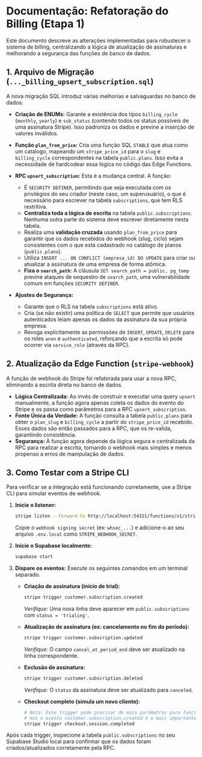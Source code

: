 # Documentação: Refatoração do Billing (Etapa 1)

Este documento descreve as alterações implementadas para robustecer o sistema de billing, centralizando a lógica de atualização de assinaturas e melhorando a segurança das funções de banco de dados.

## 1. Arquivo de Migração (`..._billing_upsert_subscription.sql`)

A nova migração SQL introduz várias melhorias e salvaguardas no banco de dados:

- **Criação de ENUMs:** Garante a existência dos tipos `billing_cycle` (`monthly`, `yearly`) e `sub_status` (contendo todos os status possíveis de uma assinatura Stripe). Isso padroniza os dados e previne a inserção de valores inválidos.

- **Função `plan_from_price`:** Cria uma função SQL `STABLE` que atua como um catálogo, mapeando um `stripe_price_id` para o `slug` e `billing_cycle` correspondentes na tabela `public.plans`. Isso evita a necessidade de hardcodear essa lógica no código das Edge Functions.

- **RPC `upsert_subscription`:** Esta é a mudança central. A função:
    - É `SECURITY DEFINER`, permitindo que seja executada com os privilégios do seu criador (neste caso, um superusuário), o que é necessário para escrever na tabela `subscriptions`, que tem RLS restritiva.
    - **Centraliza toda a lógica de escrita** na tabela `public.subscriptions`. Nenhuma outra parte do sistema deve escrever diretamente nesta tabela.
    - Realiza uma **validação cruzada** usando `plan_from_price` para garantir que os dados recebidos do webhook (slug, ciclo) sejam consistentes com o que está cadastrado no catálogo de planos (`public.plans`).
    - Utiliza `INSERT ... ON CONFLICT (empresa_id) DO UPDATE` para criar ou atualizar a assinatura de uma empresa de forma atômica.
    - **Fixa o `search_path`:** A cláusula `SET search_path = public, pg_temp` previne ataques de sequestro de `search_path`, uma vulnerabilidade comum em funções `SECURITY DEFINER`.

- **Ajustes de Segurança:**
    - Garante que o RLS na tabela `subscriptions` está ativo.
    - Cria (se não existir) uma política de `SELECT` que permite que usuários autenticados leiam apenas os dados da assinatura da sua própria empresa.
    - Revoga explicitamente as permissões de `INSERT`, `UPDATE`, `DELETE` para os roles `anon` e `authenticated`, reforçando que a escrita só pode ocorrer via `service_role` (através da RPC).

## 2. Atualização da Edge Function (`stripe-webhook`)

A função de webhook do Stripe foi refatorada para usar a nova RPC, eliminando a escrita direta no banco de dados.

- **Lógica Centralizada:** Ao invés de construir e executar uma query `upsert` manualmente, a função agora apenas coleta os dados do evento do Stripe e os passa como parâmetros para a RPC `upsert_subscription`.
- **Fonte Única da Verdade:** A função consulta a tabela `public.plans` para obter o `plan_slug` e `billing_cycle` a partir do `stripe_price_id` recebido. Esses dados são então passados para a RPC, que os re-valida, garantindo consistência.
- **Segurança:** A função agora depende da lógica segura e centralizada da RPC para realizar a escrita, tornando o webhook mais simples e menos propenso a erros de manipulação de dados.

## 3. Como Testar com a Stripe CLI

Para verificar se a integração está funcionando corretamente, use a Stripe CLI para simular eventos de webhook.

1.  **Inicie o listener:**
    ```bash
    stripe listen --forward-to http://localhost:54321/functions/v1/stripe-webhook
    ```
    Copie o `webhook signing secret` (ex: `whsec_...`) e adicione-o ao seu arquivo `.env.local` como `STRIPE_WEBHOOK_SECRET`.

2.  **Inicie o Supabase localmente:**
    ```bash
    supabase start
    ```

3.  **Dispare os eventos:** Execute os seguintes comandos em um terminal separado.

    - **Criação de assinatura (início de trial):**
      ```bash
      stripe trigger customer.subscription.created
      ```
      *Verifique:* Uma nova linha deve aparecer em `public.subscriptions` com `status = 'trialing'`.

    - **Atualização de assinatura (ex: cancelamento no fim do período):**
      ```bash
      stripe trigger customer.subscription.updated
      ```
      *Verifique:* O campo `cancel_at_period_end` deve ser atualizado na linha correspondente.

    - **Exclusão de assinatura:**
      ```bash
      stripe trigger customer.subscription.deleted
      ```
      *Verifique:* O `status` da assinatura deve ser atualizado para `canceled`.

    - **Checkout completo (simula um novo cliente):**
      ```bash
      # Nota: Este trigger pode precisar de mais parâmetros para funcionar corretamente,
      # mas o evento customer.subscription.created é o mais importante para testar a lógica.
      stripe trigger checkout.session.completed
      ```

Após cada trigger, inspecione a tabela `public.subscriptions` no seu Supabase Studio local para confirmar que os dados foram criados/atualizados corretamente pela RPC.
